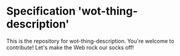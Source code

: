
# Specification 'wot-thing-description'

This is the repository for wot-thing-description. You're welcome to contribute! Let's make the Web rock our socks
off!
